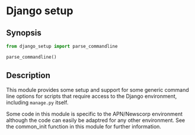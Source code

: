 # Django setup
## Synopsis
```python
from django_setup import parse_commandline

parse_commandline()
```

## Description
This module provides some setup and support for some generic command line options
for scripts that require access to the Django environment, including `manage.py` itself.

Some code in this module is specific to the APN/Newscorp environment although the
code can easily be adaptred for any other environment.
See the common_init function in this module for further information.

